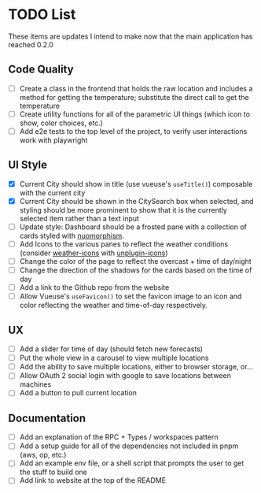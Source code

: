 # TODO List
These items are updates I intend to make now that the main application has reached 0.2.0

## Code Quality
- [ ] Create a class in the frontend that holds the raw location and includes a method for getting the temperature; substitute the direct call to get the temperature 
- [ ] Create utility functions for all of the parametric UI things (which icon to show, color choices, etc.)
- [ ] Add e2e tests to the top level of the project, to verify user interactions work with playwright

## UI Style
- [x] Current City should show in title (use vueuse's `useTitle()`) composable with the current city
- [x] Current City should be shown in the CitySearch box when selected, and styling should be more prominent to show that it is the currently selected item rather than a text input
- [ ] Update style: Dashboard should be a frosted pane with a collection of cards styled with [nuomorphism](https://neumorphism.io).
- [ ] Add Icons to the various panes to reflect the weather conditions (consider [weather-icons](https://www.npmjs.com/package/@iconify-json/wi) with [unplugin-icons](https://github.com/unplugin/unplugin-icons))
- [ ] Change the color of the page to reflect the overcast + time of day/night
- [ ] Change the direction of the shadows for the cards based on the time of day
- [ ] Add a link to the Github repo from the website
- [ ] Allow Vueuse's `useFavicon()` to set the favicon image to an icon and color reflecting the weather and time-of-day respectively.

## UX
- [ ] Add a slider for time of day (should fetch new forecasts)
- [ ] Put the whole view in a carousel to view multiple locations
- [ ] Add the ability to save multiple locations, either to browser storage, or...
- [ ] Allow OAuth 2 social login with google to save locations between machines
- [ ] Add a button to pull current location

## Documentation
- [ ] Add an explanation of the RPC + Types / workspaces pattern
- [ ] Add a setup guide for all of the dependencies not included in pnpm (aws, op, etc.)
- [ ] Add an example env file, or a shell script that prompts the user to get the stuff to build one
- [ ] Add link to website at the top of the README